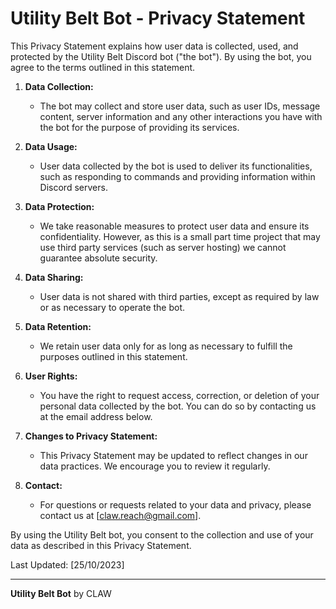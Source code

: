 # Utility Belt Bot - Privacy Statement

This Privacy Statement explains how user data is collected, used, and protected by the Utility Belt Discord bot ("the bot"). By using the bot, you agree to the terms outlined in this statement.

1. **Data Collection:**
   - The bot may collect and store user data, such as user IDs, message content, server information and any other interactions you have with the bot for the purpose of providing its services.

2. **Data Usage:**
   - User data collected by the bot is used to deliver its functionalities, such as responding to commands and providing information within Discord servers.

3. **Data Protection:**
   - We take reasonable measures to protect user data and ensure its confidentiality. However, as this is a small part time project that may use third party services (such as server hosting) we cannot guarantee absolute security.

4. **Data Sharing:**
   - User data is not shared with third parties, except as required by law or as necessary to operate the bot.

5. **Data Retention:**
   - We retain user data only for as long as necessary to fulfill the purposes outlined in this statement.

6. **User Rights:**
   - You have the right to request access, correction, or deletion of your personal data collected by the bot. You can do so by contacting us at the email address below.

7. **Changes to Privacy Statement:**
   - This Privacy Statement may be updated to reflect changes in our data practices. We encourage you to review it regularly.

8. **Contact:**
   - For questions or requests related to your data and privacy, please contact us at [claw.reach@gmail.com].

By using the Utility Belt bot, you consent to the collection and use of your data as described in this Privacy Statement.

Last Updated: [25/10/2023]

---

**Utility Belt Bot**
by CLAW
